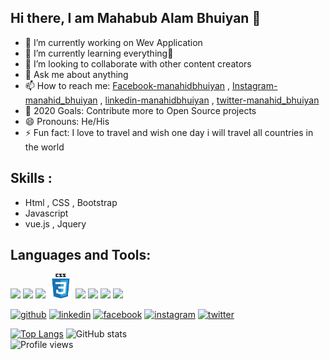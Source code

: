 
## Hi there, I am Mahabub Alam Bhuiyan 👋

- 🔭 I’m currently working on Wev Application
- 🌱 I’m currently learning everything🤣
- 👯 I’m looking to collaborate with other content creators
- 💬 Ask me about anything
- 📫 How to reach me: <a href="https://www.facebook.com/manahid.bhuiyan/">Facebook-manahidbhuiyan</a> , <a href="https://www.instagram.com/manahidbhuiyan/?hl=en">Instagram-manahid_bhuiyan</a> , <a href="https://www.linkedin.com/in/manahidbhuiyan/">linkedin-manahidbhuiyan</a> , <a href="https://twitter.com/manahidbhuiyan">twitter-manahid_bhuiyan</a> 
- 🥅 2020 Goals: Contribute more to Open Source projects
- 😄 Pronouns: He/His
- ⚡ Fun fact: I love to travel and wish one day i will travel all countries in the world
## Skills :
- Html , CSS , Bootstrap
- Javascript
- vue.js , Jquery
## Languages and Tools:
<img src="https://img.icons8.com/plasticine/2x/visual-studio-code-2019.png" height='40'> <img src="https://www.clipartmax.com/png/middle/301-3010693_bootstrap-icon-logo-png-transparent-bootstrap-vector.png" height='40'> <img src="https://img.pngio.com/5-five-html-html5-logo-piaa-icon-html-png-512_512.png" height='40'>  <img src="https://raw.githubusercontent.com/github/explore/6c6508f34230f0ac0d49e847a326429eefbfc030/topics/css/css.png" height='40'> <img src="https://p7.hiclipart.com/preview/793/545/309/javascript-portable-network-graphics-logo-clip-art-computer-icons-vue-js.jpg" height='40'> <img src="https://cdn.iconscout.com/icon/free/png-512/vue-282497.png" height='40'> <img src="https://www.iconfinder.com/data/icons/designer-skills/128/sass-512.png" height='40'> <img src="https://www.pngkit.com/png/full/274-2741835_jquery-logo-png-transparent-html-css-js-logo.png" height='40'>
 
[<img src='https://cdn.jsdelivr.net/npm/simple-icons@3.0.1/icons/github.svg' alt='github' height='40'>](https://github.com/Mahabub-Alam-Bhuiyan)  [<img src='https://cdn.jsdelivr.net/npm/simple-icons@3.0.1/icons/linkedin.svg' alt='linkedin' height='40'>](https://www.linkedin.com/in/https://www.linkedin.com/in/manahidbhuiyan//)  [<img src='https://cdn.jsdelivr.net/npm/simple-icons@3.0.1/icons/facebook.svg' alt='facebook' height='40'>](https://www.facebook.com/https://www.facebook.com/manahid.bhuiyan/)  [<img src='https://cdn.jsdelivr.net/npm/simple-icons@3.0.1/icons/instagram.svg' alt='instagram' height='40'>](https://www.instagram.com/https://www.instagram.com/manahid_bhuiyan/?hl=en/)  [<img src='https://cdn.jsdelivr.net/npm/simple-icons@3.0.1/icons/twitter.svg' alt='twitter' height='40'>](https://twitter.com/https://twitter.com/manahid_bhuiyan)  


[![Top Langs](https://github-readme-stats.vercel.app/api/top-langs/?username=Mahabub-Alam-Bhuiyan)](https://github.com/anuraghazra/github-readme-stats) 
![GitHub stats](https://github-readme-stats.vercel.app/api?username=Mahabub-Alam-Bhuiyan&show_icons=true)  
![Profile views](https://gpvc.arturio.dev/Mahabub-Alam-Bhuiyan)  


